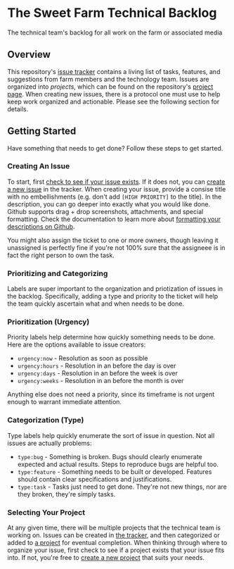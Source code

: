 # The Sweet Farm Technical Backlog
The technical team's backlog for all work on the farm or associated media

## Overview

This repository's [issue tracker][1] contains a living list of tasks, features, and suggestions from farm members and the technology team. Issues are organized into _projects_, which can be found on the repository's [project page][2]. When creating new issues, there is a protocol one must use to help keep work organized and actionable. Please see the following section for details.

## Getting Started

Have something that needs to get done? Follow these steps to get started.

### Creating An Issue

To start, first [check to see if your issue exists][1]. If it does not, you can [create a new issue][4] in the tracker. When creating your issue, provide a consise title with no embellishments (e.g. don't add `[HIGH PRIORITY]` to the title). In the description, you can go deeper into exactly what you would like done. Github supports drag + drop screenshots, attachments, and special formatting. Check the documentation to learn more about [formatting your descriptions on Github][5].

You might also assign the ticket to one or more owners, though leaving it unassigned is perfectly fine if you're not 100% sure that the assigneee is in fact the right person to own the task.

### Prioritizing and Categorizing

Labels are super important to the organization and priotization of issues in the backlog. Specifically, adding a type and priority to the ticket will help the team quickly ascertain what and when needs to be done.

### Prioritization (Urgency)

Priority labels help determine how quickly something needs to be done. Here are the options available to issue creators:

- `urgency:now` - Resolution as soon as possible
- `urgency:hours` - Resolution in an before the day is over
- `urgency:days` - Resolution in an before the week is over
- `urgency:weeks` - Resolution in an before the month is over

Anything else does not need a priority, since its timeframe is not urgent enough to warrant immediate attention.

### Categorization (Type)

Type labels help quickly enumerate the sort of issue in question. Not all issues are actually problems:

- `type:bug` - Something is broken. Bugs should clearly enumerate expected and actual results. Steps to reproduce bugs are helpful too.
- `type:feature` - Something needs to be built or developed. Features should contain clear specifications and justifications.
- `type:task` - Tasks just need to get done. They're not new things, nor are they broken, they're simply tasks.

### Selecting Your Project

At any given time, there will be multiple projects that the technical team is working on. Issues can be created in [the tracker][1], and then categorized or added to [a project][2] for eventual completion. When thinking through where to organize your issue, first check to see if a project exists that your issue fits into. If not, you're free to [create a new project][3] that suits your needs.

[1]:/sweetfarm/backlog/issues
[2]:/sweetfarm/backlog/projects
[3]:/sweetfarm/backlog/projects/new
[4]:/sweetfarm/backlog/issues/new
[5]:https://help.github.com/categories/writing-on-github/
